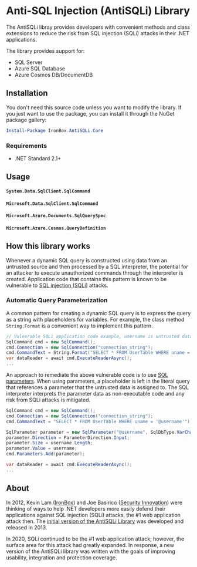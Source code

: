 # Anti-SQL Injection (AntiSQLi) Library
The AntiSQLi libray provides developers with convenient methods and class extensions to reduce the risk from SQL injection (SQLi) attacks in their .NET applications.

The library provides support for:

- SQL Server
- Azure SQL Database
- Azure Cosmos DB/DocumentDB

## Installation

You don't need this source code unless you want to modify the library. If you just want to use the package, you can install it through the NuGet package gallery:

```powershell
Install-Package IronBox.AntiSQLi.Core
```

### Requirements

- .NET Standard 2.1+



## Usage


#### `System.Data.SqlClient.SqlCommand`


#### `Microsoft.Data.SqlClient.SqlCommand`



#### `Microsoft.Azure.Documents.SqlQuerySpec`


#### `Microsoft.Azure.Cosmos.QueryDefinition`

## How this library works
Whenever a dynamic SQL query is constructed using data from an untrusted source and then processed by a SQL interpreter, the potential for an attacker to execute unauthorized commands through the interpreter is created. Application code that contains this pattern is known to be vulnerable to [SQL injection (SQLi)](https://owasp.org/www-community/attacks/SQL_Injection) attacks.

### Automatic Query Parameterization
A common pattern for creating a dynamic SQL query is to express the query as a string with placeholders for variables. For example, the class method `String.Format` is a convenient way to implement this pattern.

```csharp
// Vulnerable SQLi application code example, username is untrusted data
SqlCommand cmd = new SqlCommand();
cmd.Connection = new SqlConnection("connection_string");
cmd.CommandText = String.Format("SELECT * FROM UserTable WHERE uname = '{0}'", username);
var dataReader = await cmd.ExecuteReaderAsync();
...
```
An approach to remediate the above vulnerable code is to use [SQL parameters](https://docs.microsoft.com/en-us/dotnet/api/system.data.sqlclient.sqlcommand.parameters). When using parameters, a placeholder is left in the literal query that references a parameter that the untrusted data is assigned to. The SQL interpreter interprets the parameter data as non-executable code and any risk from SQLi attacks is mitigated.

```csharp
SqlCommand cmd = new SqlCommand();
cmd.Connection = new SqlConnection("connection_string");
cmd.CommandText = "SELECT * FROM UserTable WHERE uname = '@username'");

SqlParameter parameter = new SqlParameter("@username", SqlDbType.VarChar);
parameter.Direction = ParameterDirection.Input;
parameter.Size = username.Length;
parameter.Value = username;
cmd.Parameters.Add(parameter);

var dataReader = await cmd.ExecuteReaderAsync();
...
```


## About
In 2012, Kevin Lam ([IronBox](https://www.ironbox.io)) and Joe Basirico ([Security Innovation](https://www.securityinnovation.com)) were thinking of ways to help .NET developers more easily defend their applications against SQL injection (SQLi) attacks, the #1 web application attack then. The [initial version of the AntiSQLi Library](https://github.com/IronBox/AntiSQLi) was developed and released in 2013.

In 2020, SQLi continued to be the #1 web application attack; however, the surface area for this attack had greatly expanded. In response, a new version of the AntiSQLi library was written with the goals of improving usability, integration and protection coverage.
